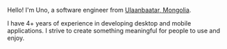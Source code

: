 Hello! I'm Uno, a software engineer from <a href="https://en.wikipedia.org/wiki/Ulaanbaatar">Ulaanbaatar, Mongolia</a>.

I have 4+ years of experience in developing desktop and mobile applications. I strive to create something meaningful for people to use and enjoy. 
